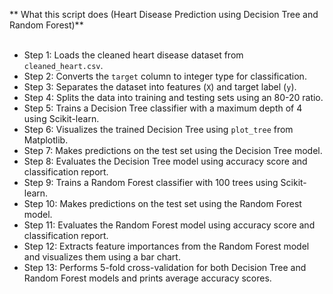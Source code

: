 ** What this script does (Heart Disease Prediction using Decision Tree and Random Forest)**<br><br>
- Step 1: Loads the cleaned heart disease dataset from `cleaned_heart.csv`.<br>
- Step 2: Converts the `target` column to integer type for classification.<br>
- Step 3: Separates the dataset into features (`X`) and target label (`y`).<br>
- Step 4: Splits the data into training and testing sets using an 80-20 ratio.<br>
- Step 5: Trains a Decision Tree classifier with a maximum depth of 4 using Scikit-learn.<br>
- Step 6: Visualizes the trained Decision Tree using `plot_tree` from Matplotlib.<br>
- Step 7: Makes predictions on the test set using the Decision Tree model.<br>
- Step 8: Evaluates the Decision Tree model using accuracy score and classification report.<br>
- Step 9: Trains a Random Forest classifier with 100 trees using Scikit-learn.<br>
- Step 10: Makes predictions on the test set using the Random Forest model.<br>
- Step 11: Evaluates the Random Forest model using accuracy score and classification report.<br>
- Step 12: Extracts feature importances from the Random Forest model and visualizes them using a bar chart.<br>
- Step 13: Performs 5-fold cross-validation for both Decision Tree and Random Forest models and prints average accuracy scores.<br>
